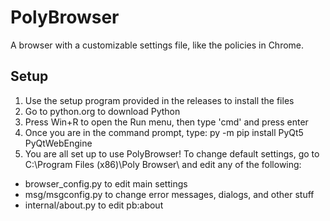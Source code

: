 # PolyBrowser
A browser with a customizable settings file, like the policies in Chrome.
## Setup
1. Use the setup program provided in the releases to install the files
2. Go to python.org to download Python
3. Press Win+R to open the Run menu, then type 'cmd' and press enter
4. Once you are in the command prompt, type: py -m pip install PyQt5 PyQtWebEngine
5. You are all set up to use PolyBrowser!
To change default settings, go to C:\Program Files (x86)\Poly Browser\ and edit any of the following:
 * browser_config.py to edit main settings
 * msg/msgconfig.py to change error messages, dialogs, and other stuff
 * internal/about.py to edit pb:about
